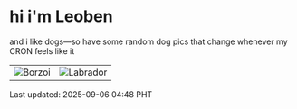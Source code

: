 # hi i'm Leoben

and i like dogs—so have some random dog pics that change whenever my CRON feels like it

|  |  |
|--------|----------|
| ![Borzoi](https://random-dog-vercel.vercel.app/api/random-borzoi?v=1757105324) | ![Labrador](https://random-dog-vercel.vercel.app/api/random-labrador?v=1757105324) |

Last updated: 2025-09-06 04:48 PHT
